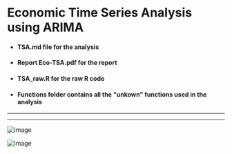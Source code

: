 # Economic Time Series Analysis using ARIMA
- #### TSA.md file for the analysis
- #### Report Eco-TSA.pdf for the report
- #### TSA_raw.R for the raw R code
- #### Functions folder contains all the "unkown" functions used in the analysis 

---
---
![image](https://github.com/DavidAlexanderMoe/Economic-TSA-ARIMA/assets/122370567/92df0503-1f24-4d7b-b814-009f6e1a0eb9)

![image](https://github.com/DavidAlexanderMoe/Economic-TSA-ARIMA/assets/122370567/8914b714-9f72-48af-b8a2-9413fe45cbd9)

